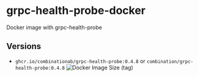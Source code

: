 # grpc-health-probe-docker
Docker image with grpc-health-probe


## Versions
* `ghcr.io/combinationab/grpc-health-probe:0.4.8` or `combination/grpc-health-probe:0.4.8` ![Docker Image Size (tag)](https://img.shields.io/docker/image-size/combination/grpc-health-probe/0.4.8)
